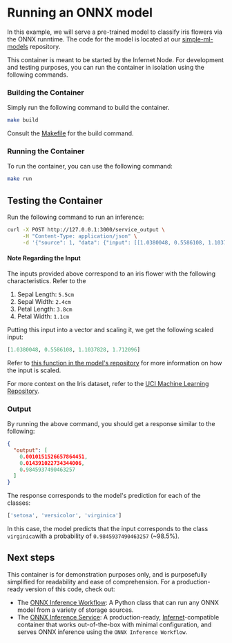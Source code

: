 # Running an ONNX model

In this example, we will serve a pre-trained model to classify iris flowers via the ONNX runntime. The code for the model
is located at our [simple-ml-models](https://github.com/ritual-net/simple-ml-models/tree/main/iris_classification) repository.

This container is meant to be started by the Infernet Node. For development and
testing purposes, you can run the container in isolation using the following commands.

### Building the Container

Simply run the following command to build the container.

```bash
make build
```

Consult the [Makefile](./Makefile) for the build command.

### Running the Container

To run the container, you can use the following command:

```bash
make run
```

## Testing the Container

Run the following command to run an inference:

```bash
curl -X POST http://127.0.0.1:3000/service_output \
     -H "Content-Type: application/json" \
     -d '{"source": 1, "data": {"input": [[1.0380048, 0.5586108, 1.1037828, 1.712096]]}}'
```

#### Note Regarding the Input

The inputs provided above correspond to an iris flower with the following
characteristics. Refer to the

1. Sepal Length: `5.5cm`
2. Sepal Width: `2.4cm`
3. Petal Length: `3.8cm`
4. Petal Width: `1.1cm`

Putting this input into a vector and scaling it, we get the following scaled input:

```python
[1.0380048, 0.5586108, 1.1037828, 1.712096]
```

Refer to [this function in the model's repository](https://github.com/ritual-net/simple-ml-models/blob/03ebc6fb15d33efe20b7782505b1a65ce3975222/iris_classification/iris_inference_pytorch.py#L13) for more information on how the input
is scaled.

For more context on the Iris dataset, refer to the [UCI Machine Learning Repository](https://archive.ics.uci.edu/ml/datasets/iris).

### Output

By running the above command, you should get a response similar to the following:

```json
{
  "output": [
    0.0010151526657864451,
    0.014391022734344006,
    0.9845937490463257
  ]
}
```

The response corresponds to the model's prediction for each of the classes:

```python
['setosa', 'versicolor', 'virginica']
```

In this case, the model predicts that the input corresponds to the class `virginica`with
a probability of `0.9845937490463257` (~98.5%).

## Next steps

This container is for demonstration purposes only, and is purposefully simplified for readability and ease of comprehension. For a production-ready version of this code, check out:

- The [ONNX Inference Workflow](https://infernet-ml.docs.ritual.net/reference/infernet_ml/workflows/inference/onnx_inference_workflow): A Python class that can run any ONNX model from a variety of storage sources.
- The [ONNX Inference Service](https://infernet-services.docs.ritual.net/reference/onnx_inference_service): A production-ready, [Infernet](https://docs.ritual.net/infernet/node/introduction)-compatible container that works out-of-the-box
with minimal configuration, and serves ONNX inference using the `ONNX Inference Workflow`.
